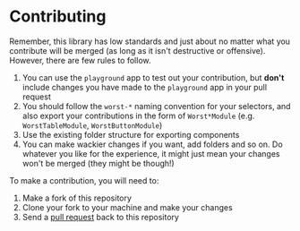 # Contributing

Remember, this library has low standards and just about no matter what you contribute will be merged (as long as it isn't destructive or offensive). However, there are few rules to follow.

1. You can use the `playground` app to test out your contribution, but **don't** include changes you have made to the `playground` app in your pull request
2. You should follow the `worst-*` naming convention for your selectors, and also export your contributions in the form of `Worst*Module` (e.g. `WorstTableModule`, `WorstButtonModule`)
3. Use the existing folder structure for exporting components
4. You can make wackier changes if you want, add folders and so on. Do whatever you like for the experience, it might just mean your changes won't be merged (they might be though!)

To make a contribution, you will need to:

1. Make a fork of this repository
2. Clone your fork to your machine and make your changes
3. Send a [pull request](https://docs.github.com/en/pull-requests/collaborating-with-pull-requests/proposing-changes-to-your-work-with-pull-requests/creating-a-pull-request) back to this repository
